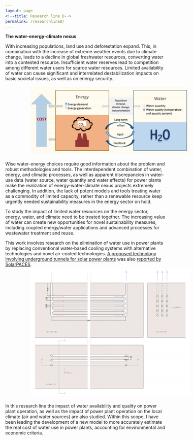 ```yaml
---
layout: page
<!--title: Research line D-->
permalink: /researchlineD/ 
---
```


**The water-energy-climate nexus**

With increasing populations, land use and deforestation expand. This, in combination with the increase of extreme weather events due to climate change, leads to a decline in global freshwater resources, converting water into a contested resource. Insufficient water reserves lead to competition among different water users for scarce water resources. Limited availability of water can cause significant and interrelated destabilization impacts on basic societal issues, as well as on energy security.

<img src="/files/figs/RLD.png" alt="RLDa" width="500px" style="float: center;margin-left: 80px;margin-top: 5px;margin-bottom: 5px">

Wise water-energy choices require good information about the problem and robust methodologies and tools. The interdependent combination of water, energy, and climatic processes, as well as apparent discrepancies in water-use data (water source, water quantity and water effects) for power plants make the realization of energy-water-climate nexus projects extremely challenging. In addition, the lack of potent models and tools treating water as a commodity of limited capacity, rather than a renewable resource keep urgently needed sustainability measures in the energy sector on hold.

To study the impact of limited water resources on the energy sector, energy, water, and climate need to be treated together. The increasing value of water can create new opportunities for novel sustainability measures, including coupled energy/water applications and advanced processes for wastewater treatment and reuse.

This work involves research on the elimination of water use in power plants by replacing conventional water-based cooling systems with alternative technologies and novel air-cooled technologies. [A proposed technology involving underground tunnels for solar power plants](https://www.mdpi.com/1996-1073/13/4/797/htm) was also [reported by SolarPACES](https://www.solarpaces.org/a-new-way-to-dry-cool-thermal-power-plants-with-underground%E2%80%A8-air/).   
<img src="/files/figs/RLDb.png" alt="RLDb" width="500px" style="float: center;margin-left: 80px;margin-top: 5px;margin-bottom: 5px">

In this research line the impact of water availability and quality on power plant operation, as well as the impact of power plant operation on the local climate (air and water sources) are also studied. Within this scope, I have been leading the development of a new model to more accurately estimate the real cost of water use in power plants, accounting for environmental and economic criteria. 

